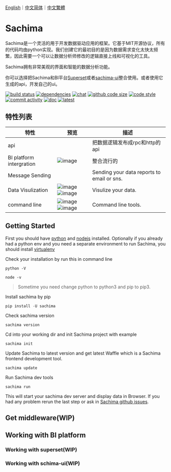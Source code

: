 [English](https://github.com/DessertsLab/Sachima/blob/master/README.md)｜[中文简体](https://github.com/DessertsLab/Sachima/blob/master/doc/README_CN.md)｜[中文繁體](https://github.com/DessertsLab/Sachima/blob/master/doc/README_TC.md)

# Sachima
Sachima是一个灵活的用于开发数据驱动应用的框架。它基于MIT开源协议，所有的代码均由python实现。我们创建它的最初目的是因为数据需求变化太快太频繁，因此需要一个可以让数据分析师修改的逻辑直接上线和可视化的工具。

Sachima拥有非常美观的界面和智能的数据分析功能。

你可以选择把Sachima和BI平台[Superset](https://github.com/apache/incubator-superset)或者[sachima-ui](https://github.com/nocmk2/sachima-ui)整合使用。或者使用它生成的api，开发自己的ui。

[![build status](https://img.shields.io/travis/DessertsLab/Sachima/master.svg?style=flat-square&logo=travis)](https://travis-ci.com/DessertsLab/Sachima)
[![dependencies](https://img.shields.io/librariesio/github/DessertsLab/Sachima?style=flat-square)](https://libraries.io/search?q=sachima)
[![chat](https://img.shields.io/gitter/room/DessertsLab/Sachima?color=purple&logo=gitter&style=flat-square)](https://gitter.im/sachima-python/community?utm_source=badge&utm_medium=badge&utm_campaign=pr-badge&utm_content=badge)
[![github code size](https://img.shields.io/github/languages/code-size/DessertsLab/Sachima?color=pink&style=flat-square)]()
[![code style](https://img.shields.io/badge/code%20style-black-000000.svg?style=flat-square)](https://github.com/ambv/black)
[![commit activity](https://img.shields.io/github/commit-activity/w/DessertsLab/Sachima?style=flat-square)](https://github.com/DessertsLab/Sachima/pulse)
[![doc](https://readthedocs.org/projects/sachima/badge/?version=latest&style=flat-square&color=ff69b4)](http://sachima.readthedocs.io/en/latest/?badge=latest)
[![latest](https://img.shields.io/pypi/v/sachima.svg?style=flat-square&logo=python)](https://pypi.python.org/pypi/sachima/)


特性列表
------------------------------------
|特性|预览|描述|
|----|----|----|
|api||把数据逻辑发布成rpc和http的api|
|BI platform intergration|![image](https://user-images.githubusercontent.com/7627381/87924280-3c6cb200-cab1-11ea-9330-93cbe5340594.png)|整合流行的|
|Message Sending||Sending your data reports to email or sns.|
|Data Visulization|![image](https://user-images.githubusercontent.com/7627381/87915432-c4988a80-caa4-11ea-96c3-e2f95e1d2017.png)![image](https://user-images.githubusercontent.com/7627381/87915967-68823600-caa5-11ea-9ca5-093a5688e1b0.png)|Visulize your data.
|command line|![image](https://user-images.githubusercontent.com/7627381/87915185-5d7ad600-caa4-11ea-9c03-4847b8a1d1a1.png)![image](https://user-images.githubusercontent.com/7627381/87915290-8c914780-caa4-11ea-8bf7-da54ad63d6b8.png)|Command line tools.|

Getting Started
-----------------------------------
First you should have [python](https://www.python.org/downloads/) and [nodejs](https://nodejs.org/en/download/) installed.
Optionally if you already had a python env and you need a separate environment to run Sachima, you should install [virtualenv](https://pypi.org/project/virtualenv/)

Check your installation by run this in command line

``` shell 
python -V
```

``` shell 
node -v
```
> Sometime you need change python to python3 and pip to pip3.

Install sachima by pip

``` python
pip install -U sachima
```

Check sachima version
``` shell
sachima version
```

Cd into your working dir and init Sachima project with example
``` shell
sachima init
```

Update Sachima to latest version and get latest Waffle which is a Sachima frontend development tool.
``` shell
sachima update
```

Run Sachima dev tools
``` shell
sachima run
```
This will start your sachima dev server and display data in Browser. If you had any problem rerun the last step or ask in [Sachima github issues](https://github.com/DessertsLab/Sachima/issues).

Get middleware(WIP)
-----------------------------------

Working with BI platform
-----------------------------------

### Working with superset(WIP)

### Working with schima-ui(WIP)


